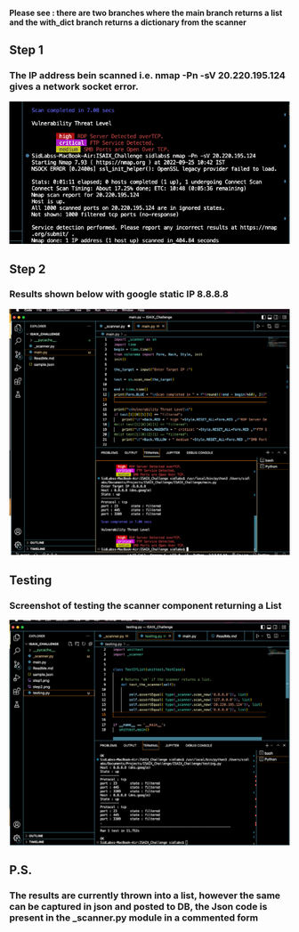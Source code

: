 __Please see : there are two branches where the main branch returns a list and the with_dict branch returns a dictionary from the scanner__

## Step 1
### The IP address bein scanned i.e. nmap -Pn -sV 20.220.195.124 gives a network socket error.
![error image](./step1.png)



## Step 2

### Results shown below with google static IP 8.8.8.8

![Results](./step2.png)

## Testing

### Screenshot of testing the scanner component returning a List

![Test Results](./test.png)


## P.S.

### The results are currently thrown into a list, however the same can be captured in json and posted to DB, the Json code is present in the _scanner.py module in a commented form
